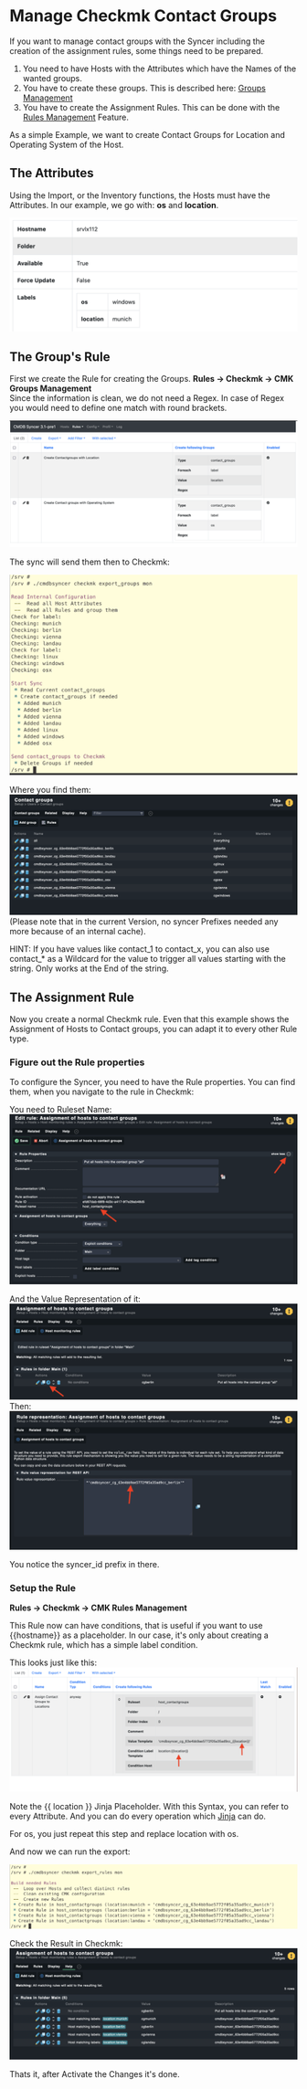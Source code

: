 # Manage Checkmk Contact Groups
If you want to manage contact groups with the Syncer including the creation of the assignment rules, some things need to be prepared.

1. You need to have Hosts with the Attributes which have the Names of the wanted groups.
2. You have to create these groups. This is described here: [Groups Management](groups_management.md)
3. You have to create the Assignment Rules. This can be done with the [Rules Management](rules_management.md) Feature.

As a simple Example, we want to create Contact Groups for Location and Operating System of the Host.

## The Attributes
Using the Import, or the Inventory functions, the Hosts must have the Attributes. In our example, we go with: **os** and **location**.

![](img/recipe_cg_1.png)


## The Group's Rule
First we create the Rule for creating the Groups.
**Rules → Checkmk → CMK Groups Management**<br>
Since the information is clean, we do not need a Regex. In case of Regex you would need to define one match with round brackets. 

![](img/recipe_cg_2.png)

The sync will send them then to Checkmk:

![](img/recipe_cg_3.png)

Where you find them:
![](img/recipe_cg_4.png)
(Please note that in the current Version, no syncer Prefixes needed any more because of an internal cache). 

HINT: If you have values like contact_1 to contact_x, you can also use contact_* as a Wildcard for the value to trigger all values starting with the string. Only works at the End of the string.

## The Assignment Rule
Now you create a normal Checkmk rule. Even that this example shows the Assignment of Hosts to Contact groups, you can adapt it to every other Rule type.

### Figure out the Rule properties
To configure the Syncer, you need to have the Rule properties. You can find them, when you navigate to the rule in Checkmk:

You need to Ruleset Name:
![](img/recipe_cg_5.png)

And the Value Representation of it:
![](img/recipe_cg_6.png)
Then:
![](img/recipe_cg_7.png)

You notice the syncer_id prefix in there. 

### Setup the Rule
**Rules → Checkmk → CMK Rules Management**<br>

This Rule now can have conditions, that is useful if you want to use {{hostname}} as a placeholder.  In our case, it's only about creating a Checkmk rule, which has a simple label condition. 

This looks just like this:
![](img/recipe_cg_8.png)



Note the {{ location }} Jinja Placeholder. With this Syntax, you can refer to every Attribute. And you can do every operation which [Jinja](https://jinja.palletsprojects.com/) can do. 

For os, you just repeat this step and replace location with os.

And now we can run the export:

![](img/recipe_cg_9.png)

Check the Result in Checkmk:
![](img/recipe_cg_10.png)

Thats it, after Activate the Changes it's done.











